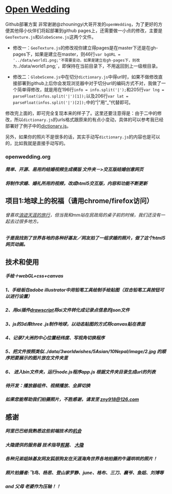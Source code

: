 # [Open Wedding](http://openwedding.org/)

Github部署方案
非常谢谢@zhouningyi大哥开发的`openWedding`，为了更好的方便其他得小伙伴们将起部署到github pages上，还需要做一小点的修改，主要是`GeoTexture.js`和`GlobeScene.js`这两个文件。

-  修改一：`GeoTexture.js`的修改视你建立得pages是在master下还是在gh-pages下，如果是建立在master，则46行`var bgURL = '../data/world1.png;'不需要变动，如果是建立在gh-pages下，则改为`../data/world1.png;`，即保持在当前目录下，不用返回到上一级根目录。

- 修改二：`GlobeScene.js`中在切分`dictionary.js`中得url时，如果不做修改直接部署到github上后你会发现浏览器中对于切分url的编码方式不对，我做了一个简单得修改，就是用在196行`info = info.split('|');`和205行`var lng = parseFloat(infos.split('|')[1]);`以及206行`var lat = parseFloat(infos.split('|')[2]);`中的“|”用“_”代替即可。

修改完上面的，即可完全复现本来的样子了。这里还要注意得是：由于二中的修改，所以`dictionary.js`的urls格式跟原来的有点小变动，具体的可以参考我已经部署好了例子中的[dictionary.js](https://github.com/ourweddings/yang/blob/gh-pages/data/dictionary.js)。

另外，如果你的照片不是很多的话，其实手动写`dictionary.js`的内容也是可以的，比如我就是直接手动写的。


### openwedding.org    
##### 简单、开源、易用的结婚视频生成模版  文件夹－>交互版结婚创意网页
##### 将制作求婚、婚礼所用的视频，改成html5交互版，内容和功能不断更新


## 项目1:地球上的祝福（请用chrome/firefox访问）
###### 曾喜欢[浪迹天涯的旅行](http://bbs.8264.com/thread-1237199-1-1.html)，但当我和mm站在民政局的桌子前的时候，我们还没有一起去过很多地方。
##### 于是我找到了世界各地的各种好基友／网友拍了一组求婚的照片，做了这个html5网页动画。

## 技术和使用
##### 手绘＋webGL+css+canvas
##### 1、手绘板在adobe illustrator中用铅笔工具绘制手绘贴图（双击铅笔工具按钮可以进行设置）
##### 2、用ai插件[drawscript](http://drawscri.pt/)将ai文件转化成记录点信息的json文件
##### 3、js的3d库three .js制作地球，以动态贴图的方式将canvas贴在表面
##### 4、记录7大洲的中心位置经纬度、写视角切换程序
##### 5、把文件按照类似../data/3worldwishes/5Asian/10Nepal/image/2.jpg 的顺序把要展示的图片放在文件夹里
##### 6、 进入bin文件夹，运行node.js程序app.js 根据文件夹目录生成url的列表
##### 待开发：播放器组件、视频播放、全屏切换
##### 如果您能帮助我们拍摄照片，不胜感谢，请发至 [zny918@126.com](zny918@126.com)

## 感谢
##### 阿里巴巴给我熟悉这些前端技术的[机会](http://www.tudou.com/programs/view/Rxg-S-_98K0/)
##### 大隐提供的服务器 技术指导[剪巽](https://github.com/fishbar)、 [大隐](https://github.com/kunhuk)
##### 各种兄弟姐妹基友网友狐朋狗友在天涯海角世界各地拍摄的牛逼哄哄的照片！
##### 照片拍摄者:飞鸟、杨思、登山家罗静、june、格布、三刀、襄爷、鱼姐、刘博等
##### and 父母 老婆作为压轴！！
